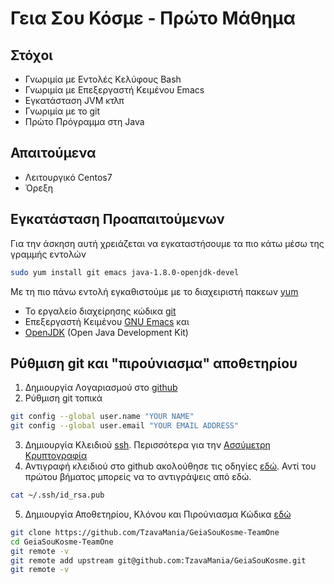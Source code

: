 # Γεια Σου Κόσμε - Πρώτο Μάθημα
## Στόχοι
- Γνωριμία με Εντολές Κελύφους Bash
- Γνωριμία με Επεξεργαστή Κειμένου Emacs
- Εγκατάσταση JVM κτλπ
- Γνωριμία με το git
- Πρώτο Πρόγραμμα στη Java

## Απαιτούμενα
- Λειτουργικό Centos7
- Όρεξη

## Εγκατάσταση Προαπαιτούμενων
   Για την άσκηση αυτή χρειάζεται να εγκαταστήσουμε τα πιο κάτω μέσω της γραμμής εντολών
```sh
sudo yum install git emacs java-1.8.0-openjdk-devel
```
Με τη πιο πάνω εντολή εγκαθιστούμε με το διαχειριστή πακεων [yum](https://en.wikipedia.org/wiki/Yellowdog_Updater,_Modified)
- Το εργαλείο διαχείρησης κώδικα [git](https://git-scm.com/)
- Επεξεργαστή Κειμένου [GNU Emacs](https://www.gnu.org/software/emacs/) και
- [OpenJDK](http://openjdk.java.net/) (Open Java Development Kit)
	 
## Ρύθμιση git και "πιρούνιασμα" αποθετηρίου
	
1. Δημιουργία Λογαριασμού στο [github](https://github.com/)
2. Ρύθμιση git τοπικά
```bash
git config --global user.name "YOUR NAME"
git config --global user.email "YOUR EMAIL ADDRESS"
```
3. Δημιουργία Κλειδιού [ssh](https://help.github.com/articles/generating-a-new-ssh-key-and-adding-it-to-the-ssh-agent/). Περισσότερα για την [Ασσύμετρη Κρυπτογραφία](https://en.wikipedia.org/wiki/Public-key_cryptography)
4. Αντιγραφή κλειδιού στο github ακολούθησε τις οδηγίες [εδώ](https://help.github.com/articles/adding-a-new-ssh-key-to-your-github-account/). Αντί του πρώτου βήματος μπορείς να το αντιγράψεις από εδώ.
```bash
cat ~/.ssh/id_rsa.pub
```
5. Δημιουργία Αποθετηρίου, Κλόνου και Πιρούνιασμα Κώδικα [εδώ](https://help.github.com/articles/fork-a-repo/)
```bash
git clone https://github.com/TzavaMania/GeiaSouKosme-TeamOne
cd GeiaSouKosme-TeamOne
git remote -v
git remote add upstream git@github.com:TzavaMania/GeiaSouKosme.git
git remote -v
```
	
